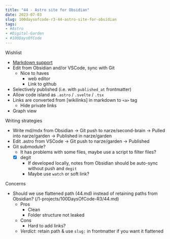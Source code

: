 ```yaml
---
title: "44 - Astro site for Obsidian"
date: 2023-07-03
slug: 100daysofcode-r3-44-astro-site-for-obsidian
tags:
- #Astro
- #Digital-Garden
- #100DaysOfCode
---
```


Wishlist
- [Markdown support](https://docs.astro.build/en/guides/markdown-content)
- Edit from Obsidian and/or VSCode, sync with Git
    - Nice to haves
        - web editor
        - Link to github
- Selectively published (i.e. with `published_at` frontmatter)
- Allow code island as `.astro` / `.svelte` / `.tsx`
- Links are converted from [wikilinks] in markdown to `<a>` tag
    - Hide private links
- Graph view

Writing strategies
- Write md/mdx from Obsidian -> Git push to narze/second-brain -> Pulled into narze/garden -> Published in narze/garden
- Edit .astro from VSCode -> Git push to narze/garden -> Published
- Git submodule?
    - It has problems with some files, maybe use a script to filter files?
    - [x] degit
        - If developed locally, notes from Obsidian should be auto-sync without push and `degit`
        - Maybe use `watch` or soft link?

Concerns
- Should we use flattened path (44.md) instead of retaining paths from Obsidian? (/1-projects/100DaysOfCode-R3/44.md)
    - Pros
        - Clean
        - Folder structure not leaked
    - Cons
        - Hard to add links?
    - _Verdict_: retain path & use `slug:` in frontmatter if you want it flattened
